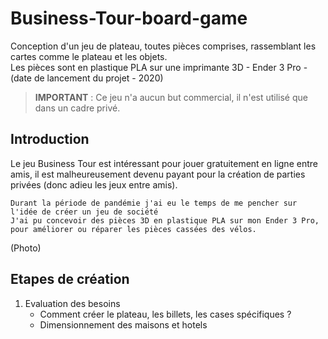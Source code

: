 # Business-Tour-board-game
Conception d'un jeu de plateau, toutes pièces comprises, rassemblant les cartes comme le plateau et les objets. <br/>
Les pièces sont en plastique PLA sur une imprimante 3D - Ender 3 Pro - (date de lancement du projet - 2020)

> **IMPORTANT** : Ce jeu n'a aucun but commercial, il n'est utilisé que dans un cadre privé.

## Introduction

Le jeu Business Tour est intéressant pour jouer gratuitement en ligne entre amis,
il est malheureusement devenu payant pour la création de parties privées (donc adieu les jeux entre amis).

```
Durant la période de pandémie j'ai eu le temps de me pencher sur l'idée de créer un jeu de société
J'ai pu concevoir des pièces 3D en plastique PLA sur mon Ender 3 Pro, pour améliorer ou réparer les pièces cassées des vélos.
```

(Photo)

## Etapes de création

1. Evaluation des besoins
   - Comment créer le plateau, les billets, les cases spécifiques ?
   - Dimensionnement des maisons et hotels
   
